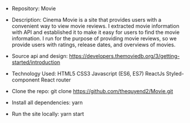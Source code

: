 - Repository: Movie

- Description: Cinema Movie is a site that provides users with a convenient way to view movie reviews. I extracted movie information with API and established it to make it easy for users to find the movie information. I run for the purpose of providing movie reviews, so we provide users with ratings, release dates, and overviews of movies.

- Source api and design: https://developers.themoviedb.org/3/getting-started/introduction

- Technology Used: 
  HTML5
  CSS3
  Javascript (ES6, ES7)
  ReactJs
  Styled-component
  React router
 
 - Clone the repo: 
  git clone https://github.com/thequyend2/Movie.git
  
 - Install all dependencies:
  yarn
 
 - Run the site locally:
  yarn start
